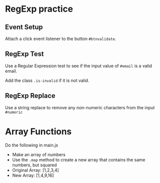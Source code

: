 # RegExp practice

## Event Setup

Attach a click event listener to the button `#btnvalidate`.

## RegExp Test

Use a Regular Expression test to see if the input value of `#email` is a valid email.  

Add the class `.is-invalid` if it is not valid.

## RegExp Replace

Use a string replace to remove any non-numeric characters from the input `#numeric`

# Array Functions
Do the following in main.js

- Make an array of numbers
- Use the `.map` method to create a new array that contains the same numbers, but squared
- Original Array: [1,2,3,4]
- New Array: [1,4,9,16]
 